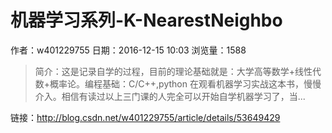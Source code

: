 # 机器学习系列-K-NearestNeighbo
作者：w401229755
日期：2016-12-15 10:03
浏览量：1588
> 简介：这是记录自学的过程，目前的理论基础就是：大学高等数学+线性代数+概率论。编程基础：C/C++,python 
在观看机器学习实战这本书，慢慢介入。相信有读过以上三门课的人完全可以开始自学机器学习了，当...

 链接：http://blog.csdn.net/w401229755/article/details/53649429
